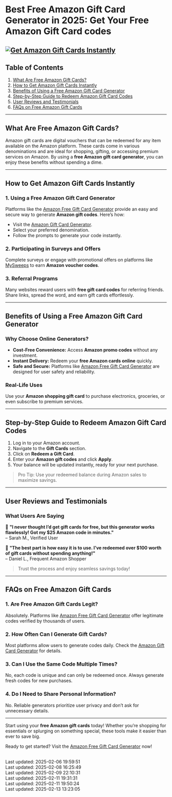 # Best Free Amazon Gift Card Generator in 2025: Get Your Free Amazon Gift Card codes

[![Get Amazon Gift Cards Instantly](https://sweeps.my/assets/offer-imgs/fsdf.webp "Best Free Amazon Gift Card Generator in 2025")](https://win.sweeps.my/amazon-free-gift-card)
---

## Table of Contents  
1. [What Are Free Amazon Gift Cards?](#what-are-free-amazon-gift-cards)  
2. [How to Get Amazon Gift Cards Instantly](#how-to-get-amazon-gift-cards-instantly)  
3. [Benefits of Using a Free Amazon Gift Card Generator](#benefits-of-using-a-free-amazon-gift-card-generator)  
4. [Step-by-Step Guide to Redeem Amazon Gift Card Codes](#step-by-step-guide-to-redeem-amazon-gift-card-codes)  
5. [User Reviews and Testimonials](#user-reviews-and-testimonials)  
6. [FAQs on Free Amazon Gift Cards](#faqs-on-free-amazon-gift-cards)  

---

## What Are Free Amazon Gift Cards?  
Amazon gift cards are digital vouchers that can be redeemed for any item available on the Amazon platform. These cards come in various denominations and are ideal for shopping, gifting, or accessing premium services on Amazon. By using a **free Amazon gift card generator**, you can enjoy these benefits without spending a dime.

---

## How to Get Amazon Gift Cards Instantly  

### 1. **Using a Free Amazon Gift Card Generator**  
Platforms like the [Amazon Free Gift Card Generator](https://win.sweeps.my/amazon-free-gift-card) provide an easy and secure way to generate **Amazon gift codes**. Here’s how:  
- Visit the [Amazon Gift Card Generator](https://win.sweeps.my/amazon-free-gift-card).  
- Select your preferred denomination.  
- Follow the prompts to generate your code instantly.  

### 2. **Participating in Surveys and Offers**  
Complete surveys or engage with promotional offers on platforms like [MySweeps](https://sweeps.my) to earn **Amazon voucher codes**.  

### 3. **Referral Programs**  
Many websites reward users with **free gift card codes** for referring friends. Share links, spread the word, and earn gift cards effortlessly.

---

## Benefits of Using a Free Amazon Gift Card Generator  

### Why Choose Online Generators?  
- **Cost-Free Convenience:** Access **Amazon promo codes** without any investment.  
- **Instant Delivery:** Redeem your **free Amazon cards online** quickly.  
- **Safe and Secure:** Platforms like [Amazon Free Gift Card Generator](https://win.sweeps.my/amazon-free-gift-card) are designed for user safety and reliability.  

### Real-Life Uses  
Use your **Amazon shopping gift card** to purchase electronics, groceries, or even subscribe to premium services.

---

## Step-by-Step Guide to Redeem Amazon Gift Card Codes  

1. Log in to your Amazon account.  
2. Navigate to the **Gift Cards** section.  
3. Click on **Redeem a Gift Card**.  
4. Enter your **Amazon gift codes** and click **Apply**.  
5. Your balance will be updated instantly, ready for your next purchase.

> Pro Tip: Use your redeemed balance during Amazon sales to maximize savings.  

---

## User Reviews and Testimonials  

### What Users Are Saying  
🌟 **"I never thought I’d get gift cards for free, but this generator works flawlessly! Got my $25 Amazon code in minutes."**  
– Sarah M., Verified User  

🌟 **"The best part is how easy it is to use. I’ve redeemed over $100 worth of gift cards without spending anything!"**  
– Daniel L., Frequent Amazon Shopper  

> Trust the process and enjoy seamless savings today!  

---

## FAQs on Free Amazon Gift Cards  

### 1. **Are Free Amazon Gift Cards Legit?**  
Absolutely. Platforms like [Amazon Free Gift Card Generator](https://win.sweeps.my/amazon-free-gift-card) offer legitimate codes verified by thousands of users.  

### 2. **How Often Can I Generate Gift Cards?**  
Most platforms allow users to generate codes daily. Check the [Amazon Gift Card Generator](https://win.sweeps.my/amazon-free-gift-card) for details.  

### 3. **Can I Use the Same Code Multiple Times?**  
No, each code is unique and can only be redeemed once. Always generate fresh codes for new purchases.  

### 4. **Do I Need to Share Personal Information?**  
No. Reliable generators prioritize user privacy and don’t ask for unnecessary details.  

---

Start using your **free Amazon gift cards** today! Whether you’re shopping for essentials or splurging on something special, these tools make it easier than ever to save big.  

Ready to get started? Visit the [Amazon Free Gift Card Generator](https://win.sweeps.my/amazon-free-gift-card) now!


<br>Last updated: 2025-02-06 19:59:51<br>Last updated: 2025-02-08 16:25:49<br>Last updated: 2025-02-09 22:10:31<br>Last updated: 2025-02-11 19:31:31<br>Last updated: 2025-02-11 19:50:24<br>Last updated: 2025-02-13 13:23:05